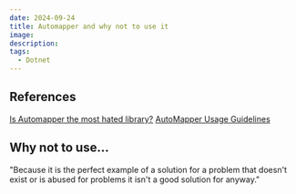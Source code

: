 ```yaml
---
date: 2024-09-24
title: Automapper and why not to use it
image: 
description: 
tags:
  - Dotnet
---
```


## References
[Is Automapper the most hated library?](https://www.reddit.com/r/dotnet/comments/13fb1q3/is_automapper_the_most_hated_library/?rdt=39691)
[AutoMapper Usage Guidelines](https://www.jimmybogard.com/automapper-usage-guidelines/)

## Why not to use...

"Because it is the perfect example of a solution for a problem that doesn't exist or is abused for problems it isn't a good solution for anyway."